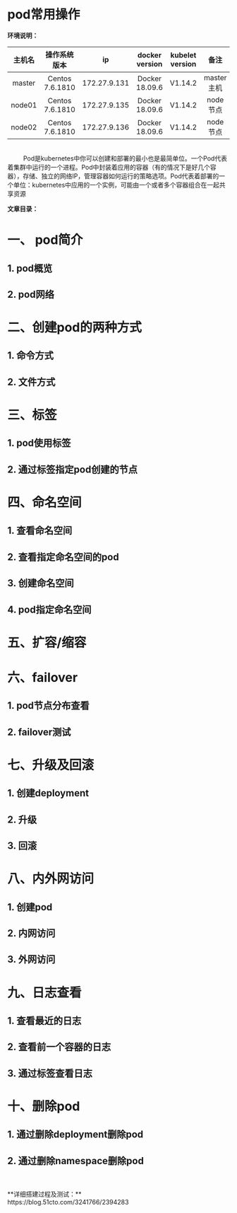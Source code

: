 # pod常用操作
**环境说明：**

 
| 主机名 | 操作系统版本 | ip | docker version | kubelet version | 备注 |
| :------: | :------:  | :------: | :------: | :------: | :------: |
| master | Centos 7.6.1810 | 172.27.9.131 |Docker 18.09.6 | V1.14.2 | master主机 |
| node01 | Centos 7.6.1810 | 172.27.9.135 |Docker 18.09.6 | V1.14.2 | node节点 |
| node02 | Centos 7.6.1810 | 172.27.9.136 |Docker 18.09.6 | V1.14.2 | node节点 |


<br>
 &emsp;  &emsp; Pod是kubernetes中你可以创建和部署的最小也是最简单位。一个Pod代表着集群中运行的一个进程。Pod中封装着应用的容器（有的情况下是好几个容器），存储、独立的网络IP，管理容器如何运行的策略选项。Pod代表着部署的一个单位：kubernetes中应用的一个实例，可能由一个或者多个容器组合在一起共享资源

**文章目录：**
# 一、 pod简介
## 1. pod概览
## 2. pod网络
# 二、创建pod的两种方式
## 1. 命令方式
## 2. 文件方式
# 三、标签
## 1. pod使用标签
## 2. 通过标签指定pod创建的节点
# 四、命名空间
## 1. 查看命名空间
## 2. 查看指定命名空间的pod
## 3. 创建命名空间
## 4. pod指定命名空间 
# 五、扩容/缩容
# 六、failover
## 1. pod节点分布查看
## 2. failover测试
# 七、升级及回滚
## 1. 创建deployment
## 2. 升级
## 3. 回滚
# 八、内外网访问
## 1. 创建pod
## 2. 内网访问
## 3. 外网访问
# 九、日志查看
## 1. 查看最近的日志
## 2. 查看前一个容器的日志
## 3. 通过标签查看日志
# 十、删除pod
## 1. 通过删除deployment删除pod
## 2. 通过删除namespace删除pod

<br>
<br>
**详细搭建过程及测试：**
<br>
https://blog.51cto.com/3241766/2394283
